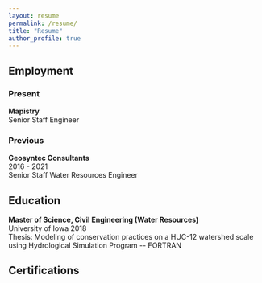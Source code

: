 ```yaml
---
layout: resume
permalink: /resume/
title: "Resume"
author_profile: true
---
```

## Employment

### Present
**Mapistry**\
Senior Staff Engineer

### Previous
**Geosyntec Consultants**\
2016 - 2021\
Senior Staff Water Resources Engineer 

## Education
**Master of Science, Civil Engineering (Water Resources)**\
University of Iowa 2018\
Thesis: Modeling of conservation practices on a HUC-12 watershed scale using Hydrological Simulation Program -- FORTRAN


## Certifications
